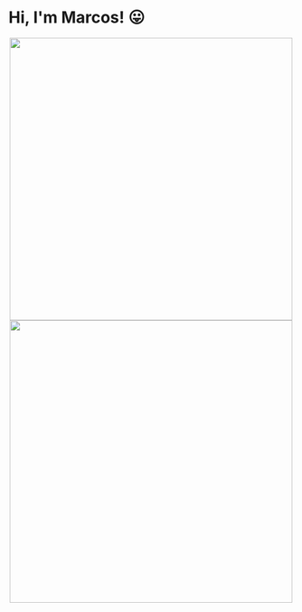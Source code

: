 # Hi, I'm Marcos! :stuck_out_tongue:

<p align="center">
  <a href="https://github.com/anuraghazra/github-readme-stats">
    <img
       width="500"
      src="https://github-readme-stats.vercel.app/api?username=marcos-inja&count_private=true&show_icons=true&custom_title=Github%20Status&theme=algolia&layout=compact&hide_border=true&hide=issues&"
    />
    <br>
    <img width="500" src="https://github-readme-stats.vercel.app/api/top-langs/?username=marcos-inja&theme=algolia&layout=compact&hide_border=true&custom_title=Most%20Used&">
  </a>
</p>

<!---
marcos-inja/marcos-inja is a ✨ special ✨ repository because its `README.md` (this file) appears on your GitHub profile.
You can click the Preview link to take a look at your changes.
--->
